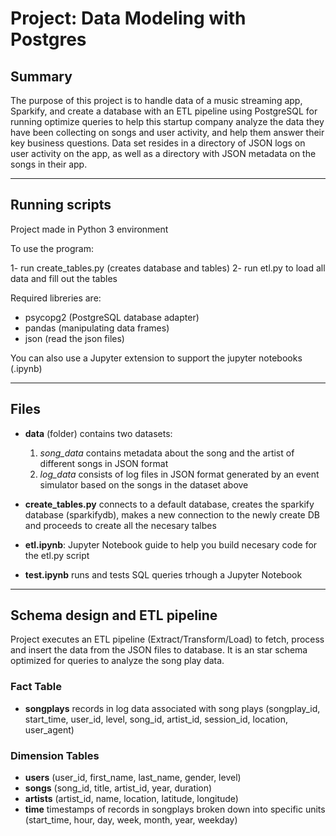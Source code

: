 # Project: Data Modeling with Postgres

## Summary

The purpose of this project is to handle data of a music streaming app, Sparkify, and create a database with an ETL pipeline using PostgreSQL for running optimize queries to help this startup company analyze the data they have been collecting on songs and user activity, and help them answer their key business questions. Data set resides in a directory of JSON logs on user activity on the app, as well as a directory with JSON metadata on the songs in their app.

---

## Running scripts

Project made in Python 3 environment

To use the program:

1- run create_tables.py (creates database and tables)
2- run etl.py to load all data and fill out the tables

Required libreries are:

- psycopg2 (PostgreSQL database adapter)
- pandas (manipulating data frames)
- json (read the json files)

You can also use a Jupyter extension to support the jupyter notebooks (.ipynb)

---

## Files

- **data** (folder) contains two datasets:
    1. *song_data* contains metadata about the song and the artist of different songs in JSON format
    2. *log_data* consists of log files in JSON format generated by an event simulator based on the songs in the dataset above

- **create_tables.py** connects to a default database, creates the sparkify database (sparkifydb), makes a new connection to the newly create DB and proceeds to create all the necesary talbes

- **etl.ipynb**: Jupyter Notebook guide to help you build necesary code for the etl.py script
- **test.ipynb** runs and tests SQL queries trhough a Jupyter Notebook

---

## Schema design and ETL pipeline

Project executes an ETL pipeline (Extract/Transform/Load) to fetch, process and insert the data from the JSON files to database.
It is an star schema optimized for queries to analyze the song play data.

### Fact Table

* **songplays** records in log data associated with song plays (songplay_id, start_time, user_id, level, song_id, artist_id, session_id, location, user_agent)

### Dimension Tables

* **users** (user_id, first_name, last_name, gender, level)
* **songs** (song_id, title, artist_id, year, duration)
* **artists** (artist_id, name, location, latitude, longitude)
* **time** timestamps of records in songplays broken down into specific units (start_time, hour, day, week, month, year, weekday)